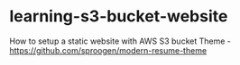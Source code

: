 # learning-s3-bucket-website
How to setup a static website with AWS S3 bucket
Theme - https://github.com/sproogen/modern-resume-theme

